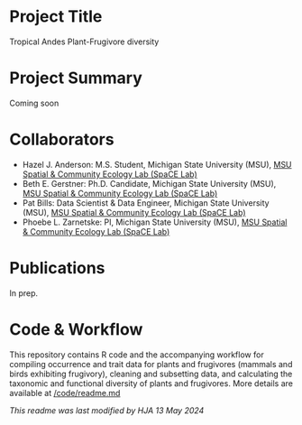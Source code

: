 # Project Title
Tropical Andes Plant-Frugivore diversity
# Project Summary
Coming soon
# Collaborators
- Hazel J. Anderson: M.S. Student, Michigan State University (MSU), [MSU Spatial & Community Ecology Lab (SpaCE Lab)](http://www.communityecologylab.com)
- Beth E. Gerstner: Ph.D. Candidate, Michigan State University (MSU), [MSU Spatial & Community Ecology Lab (SpaCE Lab)](http://www.communityecologylab.com)
- Pat Bills: Data Scientist & Data Engineer, Michigan State University (MSU), [MSU Spatial & Community Ecology Lab (SpaCE Lab)](http://www.communityecologylab.com)
- Phoebe L. Zarnetske: PI, Michigan State University (MSU), [MSU Spatial & Community Ecology Lab (SpaCE Lab)](http://www.communityecologylab.com)

# Publications
In prep.

# Code & Workflow
This repository contains R code and the accompanying workflow for compiling occurrence and trait data for plants and frugivores (mammals and birds exhibiting frugivory), cleaning and subsetting data, and calculating the taxonomic and functional diversity of plants and frugivores.
More details are available at [/code/readme.md](https://github.com/bioXgeo/neotropical_plants/blob/master/code/readme.md)

_This readme was last modified by HJA 13 May 2024_

